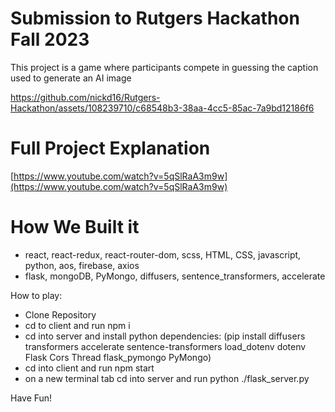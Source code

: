 # Submission to Rutgers Hackathon Fall 2023

This project is a game where participants compete in guessing the caption used to generate an AI image

https://github.com/nickd16/Rutgers-Hackathon/assets/108239710/c68548b3-38aa-4cc5-85ac-7a9bd12186f6

# Full Project Explanation
[https://www.youtube.com/watch?v=5qSlRaA3m9w](https://www.youtube.com/watch?v=5qSlRaA3m9w)

# How We Built it
- react, react-redux, react-router-dom, scss, HTML, CSS, javascript, python, aos, firebase, axios
- flask, mongoDB, PyMongo, diffusers, sentence_transformers, accelerate

How to play:

- Clone Repository
- cd to client and run npm i 
- cd into server and install python dependencies: (pip install diffusers transformers accelerate sentence-transformers load_dotenv dotenv Flask Cors Thread flask_pymongo PyMongo)
- cd into client and run npm start
- on a new terminal tab cd into server and run python ./flask_server.py

Have Fun!

